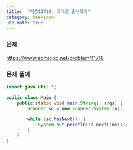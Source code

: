 ```yaml
---
title:  "백준11718: 그대로 출력하기"
category: baekjoon
use_math: true
---
```




### 문제

https://www.acmicpc.net/problem/11718



### 문제 풀이

```java
import java.util.*;

public class Main {
    public static void main(String[] args) {
        Scanner sc = new Scanner(System.in);

        while (sc.hasNext()) {
            System.out.println(sc.nextLine());
        }
    }
}
```

